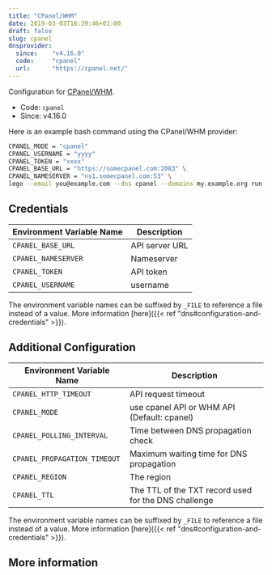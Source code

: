 ```yaml
---
title: "CPanel/WHM"
date: 2019-03-03T16:39:46+01:00
draft: false
slug: cpanel
dnsprovider:
  since:    "v4.16.0"
  code:     "cpanel"
  url:      "https://cpanel.net/"
---
```


<!-- THIS DOCUMENTATION IS AUTO-GENERATED. PLEASE DO NOT EDIT. -->
<!-- providers/dns/cpanel/cpanel.toml -->
<!-- THIS DOCUMENTATION IS AUTO-GENERATED. PLEASE DO NOT EDIT. -->


Configuration for [CPanel/WHM](https://cpanel.net/).


<!--more-->

- Code: `cpanel`
- Since: v4.16.0


Here is an example bash command using the CPanel/WHM provider:

```bash
CPANEL_MODE = "cpanel"
CPANEL_USERNAME = "yyyy"
CPANEL_TOKEN = "xxxx"
CPANEL_BASE_URL = "https://somecpanel.com:2083" \
CPANEL_NAMESERVER = "ns1.somecpanel.com:53" \
lego --email you@example.com --dns cpanel --domains my.example.org run
```




## Credentials

| Environment Variable Name | Description |
|-----------------------|-------------|
| `CPANEL_BASE_URL` | API server URL |
| `CPANEL_NAMESERVER` | Nameserver |
| `CPANEL_TOKEN` | API token |
| `CPANEL_USERNAME` | username |

The environment variable names can be suffixed by `_FILE` to reference a file instead of a value.
More information [here]({{< ref "dns#configuration-and-credentials" >}}).


## Additional Configuration

| Environment Variable Name | Description |
|--------------------------------|-------------|
| `CPANEL_HTTP_TIMEOUT` | API request timeout |
| `CPANEL_MODE` | use cpanel API or WHM API (Default: cpanel) |
| `CPANEL_POLLING_INTERVAL` | Time between DNS propagation check |
| `CPANEL_PROPAGATION_TIMEOUT` | Maximum waiting time for DNS propagation |
| `CPANEL_REGION` | The region |
| `CPANEL_TTL` | The TTL of the TXT record used for the DNS challenge |

The environment variable names can be suffixed by `_FILE` to reference a file instead of a value.
More information [here]({{< ref "dns#configuration-and-credentials" >}}).




## More information



<!-- THIS DOCUMENTATION IS AUTO-GENERATED. PLEASE DO NOT EDIT. -->
<!-- providers/dns/cpanel/cpanel.toml -->
<!-- THIS DOCUMENTATION IS AUTO-GENERATED. PLEASE DO NOT EDIT. -->
